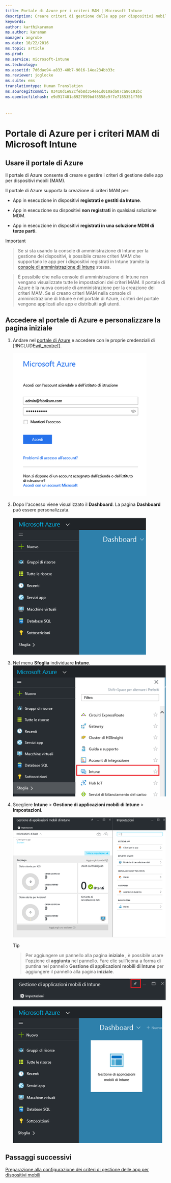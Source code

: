 ```yaml
---
title: Portale di Azure per i criteri MAM | Microsoft Intune
description: Creare criteri di gestione delle app per dispositivi mobili tramite il portale di Azure. I criteri creati possono essere applicati ai dispositivi con o senza registrazione in Intune.
keywords: 
author: karthikaraman
ms.author: karaman
manager: angrobe
ms.date: 10/22/2016
ms.topic: article
ms.prod: 
ms.service: microsoft-intune
ms.technology: 
ms.assetid: 7d6dae94-a833-40b7-9016-14ea234bb33c
ms.reviewer: joglocke
ms.suite: ems
translationtype: Human Translation
ms.sourcegitcommit: 03410d1e82cfeb8d354ee1d010ada07ca86191bc
ms.openlocfilehash: e9d917401a8927099bdf8558e9f7e7185351f709


---
```


# <a name="azure-portal-for-microsoft-intune-mam-policies"></a>Portale di Azure per i criteri MAM di Microsoft Intune

## <a name="use-the-azure-portal"></a>Usare il portale di Azure
Il portale di Azure consente di creare e gestire i criteri di gestione delle app per dispositivi mobili (MAM).

Il portale di Azure supporta la creazione di criteri MAM per:
- App in esecuzione in dispositivi **registrati e gestiti da Intune**.

- App in esecuzione su dispositivi **non registrati** in qualsiasi soluzione MDM.
- App in esecuzione in dispositivi **registrati in una soluzione MDM di terze parti**.

>[!IMPORTANT]


> Se si sta usando la console di amministrazione di Intune per la gestione dei dispositivi, è possibile creare criteri MAM che supportano le app per i dispositivi registrati in Intune tramite la [console di amministrazione di Intune](configure-and-deploy-mobile-application-management-policies-in-the-microsoft-intune-console.md) stessa.

> È possibile che nella console di amministrazione di Intune non vengano visualizzate tutte le impostazioni dei criteri MAM. Il portale di Azure è la nuova console di amministrazione per la creazione dei criteri MAM. Se si creano criteri MAM nella console di amministrazione di Intune e nel portale di Azure, i criteri del portale vengono applicati alle app e distribuiti agli utenti.


## <a name="sign-in-to-the-azure-portal-and-customize-your-start-page"></a>Accedere al portale di Azure e personalizzare la pagina iniziale

1.  Andare nel [portale di Azure](https://portal.azure.com) e accedere con le proprie credenziali di [!INCLUDE[wit_nextref](../includes/wit_nextref_md.md)].

    ![Schermata della pagina di accesso al portale di Azure](../media/AppManagement/AzurePortal_MAMSigninPage.png)

2.  Dopo l'accesso viene visualizzato il **Dashboard**. La pagina **Dashboard** può essere personalizzata.

    ![Schermata del dashboard del portale di Azure](../media/AppManagement/AzurePortal_MAMStartboard_NoMAM.png)

3.  Nel menu **Sfoglia** individuare **Intune**.![Screenshot del menu Sfoglia con Intune evidenziato](../media/AppManagement/AzurePortal_MAM_Browse_Intune.png)

4.  Scegliere **Intune** > **Gestione di applicazioni mobili di Intune** > **Impostazioni**.

    ![Schermata del pannello Gestione di applicazioni mobili di Intune](../media/AppManagement/AzurePortal_MAM_Mainblade.png)

    > [!TIP]

    > Per aggiungere un pannello alla pagina **iniziale** , è possibile usare l'opzione di **aggiunta** nel pannello. Fare clic sull'icona a forma di puntina nel pannello **Gestione di applicazioni mobili di Intune** per aggiungere il pannello alla pagina **iniziale**.

    ![Schermata del pannello Gestione di applicazioni mobili di Intune con l'icona della puntina evidenziata](../media/AppManagement/AzurePortal_MAM_PinBladeAction.png)

    ![Schermata del dashboard con il riquadro di Intune bloccato](../media/AppManagement/AzurePortal_MAM_Startboard_withMAM.png)
## <a name="next-steps"></a>Passaggi successivi
[Preparazione alla configurazione dei criteri di gestione delle app per dispositivi mobili](get-ready-to-configure-mobile-app-management-policies-with-microsoft-intune.md)



<!--HONumber=Nov16_HO2-->



